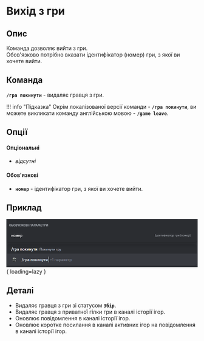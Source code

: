 # Вихід з гри

## Опис

Команда дозволяє вийти з гри.<br/>
Обов'язково потрібно вказати ідентифікатор (номер) гри, з якої ви хочете вийти.

## Команда

**`/гра покинути`** - видаляє гравця з гри.

!!! info "Підказка"
    Окрім локалізованої версії команди - **`/гра покинути`**,
    ви можете викликати команду англійською мовою - **`/game leave`**.

## Опції

#### Опціональні
- _відсутні_

#### Обов'язкові
- **`номер`** - ідентифікатор гри, з якої ви хочете вийти.

## Приклад
![](../images/game_leave_0.png){ loading=lazy }


## Деталі
- Видаляє гравця з гри зі статусом **`Збір`**.
- Видаляє гравця з приватної гілки гри в каналі історії ігор.
- Оновлює повідомлення в каналі історії ігор.
- Оновлює коротке посилання в каналі активних ігор на повідомлення в каналі історії ігор.
